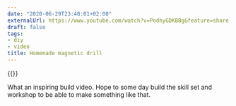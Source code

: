 ```yaml
---
date: "2020-06-29T23:48:01+02:00"
externalUrl: https://www.youtube.com/watch?v=PodhyGDKBBg&feature=share
draft: false
tags:
- diy
- video
title: Homemade magnetic drill
---
```

{{<youtube PodhyGDKBBg>}}

What an inspiring build video. Hope to some day build the skill set and workshop to be able to make something like that.
